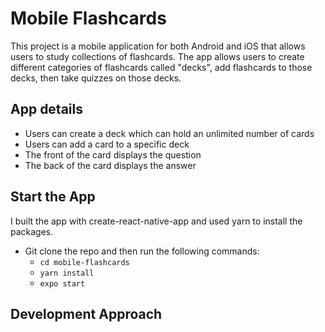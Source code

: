 # Mobile Flashcards

This project is a mobile application for both Android and iOS that allows users to study collections of flashcards. The app allows users to create different categories of flashcards called "decks", add flashcards to those decks, then take quizzes on those decks.

## App details

- Users can create a deck which can hold an unlimited number of cards
- Users can add a card to a specific deck
- The front of the card displays the question
- The back of the card displays the answer


## Start the App

I built the app with create-react-native-app and used yarn to install the packages.

- Git clone the repo and then run the following commands:
  - `cd mobile-flashcards`
  - `yarn install`
  - `expo start`

## Development Approach





